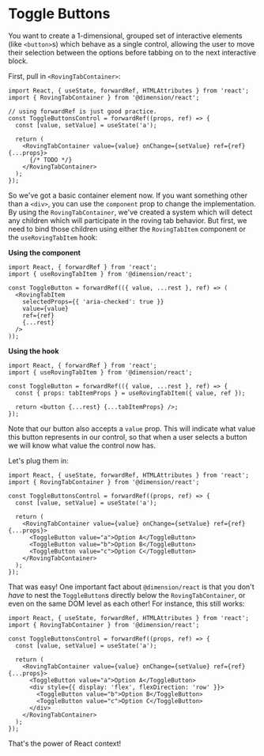 # Toggle Buttons

You want to create a 1-dimensional, grouped set of interactive elements (like `<button>`s) which behave as a single control, allowing the user to move their selection between the options before tabbing on to the next interactive block.

First, pull in `<RovingTabContainer>`:

```tsx
import React, { useState, forwardRef, HTMLAttributes } from 'react';
import { RovingTabContainer } from '@dimension/react';

// using forwardRef is just good practice.
const ToggleButtonsControl = forwardRef((props, ref) => {
  const [value, setValue] = useState('a');

  return (
    <RovingTabContainer value={value} onChange={setValue} ref={ref} {...props}>
      {/* TODO */}
    </RovingTabContainer>
  );
});
```

So we've got a basic container element now. If you want something other than a `<div>`, you can use the `component` prop to change the implementation. By using the `RovingTabContainer`, we've created a system which will detect any children which will participate in the roving tab behavior. But first, we need to bind those children using either the `RovingTabItem` component or the `useRovingTabItem` hook:

**Using the component**

```tsx
import React, { forwardRef } from 'react';
import { useRovingTabItem } from '@dimension/react';

const ToggleButton = forwardRef(({ value, ...rest }, ref) => (
  <RovingTabItem
    selectedProps={{ 'aria-checked': true }}
    value={value}
    ref={ref}
    {...rest}
  />
));
```

**Using the hook**

```tsx
import React, { forwardRef } from 'react';
import { useRovingTabItem } from '@dimension/react';

const ToggleButton = forwardRef(({ value, ...rest }, ref) => {
  const { props: tabItemProps } = useRovingTabItem({ value, ref });

  return <button {...rest} {...tabItemProps} />;
});
```

Note that our button also accepts a `value` prop. This will indicate what value this button represents in our control, so that when a user selects a button we will know what value the control now has.

Let's plug them in:

```tsx
import React, { useState, forwardRef, HTMLAttributes } from 'react';
import { RovingTabContainer } from '@dimension/react';

const ToggleButtonsControl = forwardRef((props, ref) => {
  const [value, setValue] = useState('a');

  return (
    <RovingTabContainer value={value} onChange={setValue} ref={ref} {...props}>
      <ToggleButton value="a">Option A</ToggleButton>
      <ToggleButton value="b">Option B</ToggleButton>
      <ToggleButton value="c">Option C</ToggleButton>
    </RovingTabContainer>
  );
});
```

That was easy! One important fact about `@dimension/react` is that you don't _have_ to nest the `ToggleButton`s directly below the `RovingTabContainer`, or even on the same DOM level as each other! For instance, this still works:

```tsx
import React, { useState, forwardRef, HTMLAttributes } from 'react';
import { RovingTabContainer } from '@dimension/react';

const ToggleButtonsControl = forwardRef((props, ref) => {
  const [value, setValue] = useState('a');

  return (
    <RovingTabContainer value={value} onChange={setValue} ref={ref} {...props}>
      <ToggleButton value="a">Option A</ToggleButton>
      <div style={{ display: 'flex', flexDirection: 'row' }}>
        <ToggleButton value="b">Option B</ToggleButton>
        <ToggleButton value="c">Option C</ToggleButton>
      </div>
    </RovingTabContainer>
  );
});
```

That's the power of React context!

